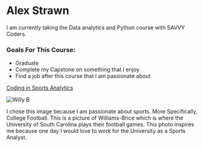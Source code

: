 # Alex Strawn
I am currently taking the Data analytics and Python course with SAVVY Coders.

### Goals For This Course:

* Graduate
* Complete my Capstone on something that I enjoy
* Find a job after this course that I am passionate about

[Coding in Sports Analytics](https://www.brendankent.com/blog/coding-for-sports-analytics-resources-to-get-started)

![Willy B](https://github.com/AlexStrawn/Homework/assets/117862664/121702bd-b285-46d4-aff7-cf38a595abe1)

I chose this image because I am passionate about sports. More Specifically, College Football. This is a picture of Williams-Brice which is where the University of South Carolina plays their football games. This photo inspires me because one day I would love to work for the University as a Sports Analyst.